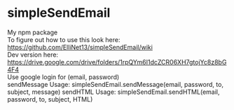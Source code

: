# simpleSendEmail
My npm package <br>
To figure out how to use this look here: https://github.com/ElliNet13/simpleSendEmail/wiki <br>
Dev version here: https://drive.google.com/drive/folders/1rpQYm6I1dcZCR06XH7gtojYc8z8bG4F4<br>
Use google login for (email, password)<br>
sendMessage Usage: simpleSendEmail.sendMessage(email, password, to, subject, message)
sendHTML Usage: simpleSendEmail.sendHTML(email, password, to, subject, HTML)